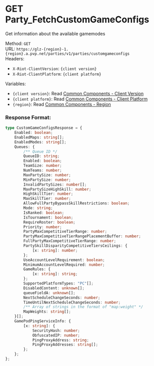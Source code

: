 <!--

This file is automatically generated!
Do not edit it directly!
See https://github.com/techchrism/valorant-api-docs/blob/trunk/contributing.md for more information.

-->

# GET Party_FetchCustomGameConfigs

Get information about the available gamemodes  


Method: `GET`  
URL: `https://glz-{region}-1.{region}.a.pvp.net/parties/v1/parties/customgameconfigs`  
Headers:
 - `X-Riot-ClientVersion`: `{client version}`
 - `X-Riot-ClientPlatform`: `{client platform}`

Variables:
 - `{client version}`: Read [Common Components - Client Version](../common-components.md#client-version)
 - `{client platform}`: Read [Common Components - Client Platform](../common-components.md#client-platform)
 - `{region}`: Read [Common Components - Region](../common-components.md#region)


### Response Format:
```ts
type CustomGameConfigsResponse = {
    Enabled: boolean;
    EnabledMaps: string[];
    EnabledModes: string[];
    Queues: {
        /** Queue ID */
        QueueID: string;
        Enabled: boolean;
        TeamSize: number;
        NumTeams: number;
        MaxPartySize: number;
        MinPartySize: number;
        InvalidPartySizes: number[];
        MaxPartySizeHighSkill: number;
        HighSkillTier: number;
        MaxSkillTier: number;
        AllowFullPartyBypassSkillRestrictions: boolean;
        Mode: string;
        IsRanked: boolean;
        IsTournament: boolean;
        RequireRoster: boolean;
        Priority: number;
        PartyMaxCompetitiveTierRange: number;
        PartyMaxCompetitiveTierRangePlacementBuffer: number;
        FullPartyMaxCompetitiveTierRange: number;
        PartySkillDisparityCompetitiveTiersCeilings: {
            [x: string]: number;
        };
        UseAccountLevelRequirement: boolean;
        MinimumAccountLevelRequired: number;
        GameRules: {
            [x: string]: string;
        };
        SupportedPlatformTypes: "PC"[];
        DisabledContent: unknown[];
        queueFieldA: unknown[];
        NextScheduleChangeSeconds: number;
        TimeUntilNextScheduleChangeSeconds: number;
        /** Array of strings in the format of "map:weight" */
        MapWeights: string[];
    }[];
    GamePodPingServiceInfo: {
        [x: string]: {
            SecurityHash: number;
            ObfuscatedIP: number;
            PingProxyAddress: string;
            PingProxyAddresses: string[];
        };
    };
};
```
